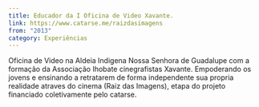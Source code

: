 ```yaml
---
title: Educador da I Oficina de Video Xavante.
link: https://www.catarse.me/raizdasimagens
from: "2013"
category: Experiências
---
```


Oficina de Video na Aldeia Indigena Nossa Senhora de Guadalupe com a formação da Associação Ihobate cinegrafistas Xavante. Empoderando os jovens e ensinando a retratarem de forma independente sua propria realidade atraves do cinema (Raiz das Imagens), etapa do projeto financiado coletivamente pelo catarse.



